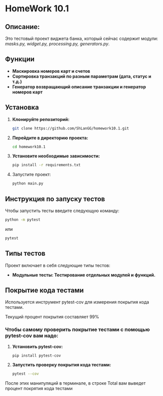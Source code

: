 # HomeWork 10.1
## Описание:
Это тестовый проект виджета банка, который сейчас содержит модули: *masks.py, widget.py, processing.py, generators.py*.

## Функции

- **Маскировка номеров карт и счетов**
- **Сортировка транзакций по разным параметрам (дата, статус и т.д.)**
- **Генератор возвращающий описание транзакции и генератор номеров карт**

## Установка

1. **Клонируйте репозиторий:**
    ```bash
    git clone https://github.com/ShLanGG/homework10.1.git
    ```

2. **Перейдите в директорию проекта:**
    ```bash
    cd homework10.1
    ```

3. **Установите необходимые зависимости:**
    ```bash
    pip install -r requirements.txt
    ```

4. Запустите проект:
   ```bash
   python main.py
   ```

## Инструкция по запуску тестов

Чтобы запустить тесты введите следующую команду:
```bash
python -m pytest
```

или

```bash
pytest
```

## Типы тестов

Проект включает в себя следующие типы тестов:

- **Модульные тесты: Тестирование отдельных модулей и функций.**

## Покрытие кода тестами
Используется инструмент pytest-cov для измерения покрытия кода тестами. 

Текущий процент покрытия составляет 99%

### Чтобы самому проверить покрытие тестами с помощью pytest-cov вам надо:
1. **Установить pytest-cov:**
   ```bash
   pip install pytest-cov
   ```
2. **Запустить проверку покрытия кода тестами:**
   ```bash
   pytest --cov
   ```   
После этих манипуляций в терминале, в строке Total вам выведет процент покрятия кода тестами